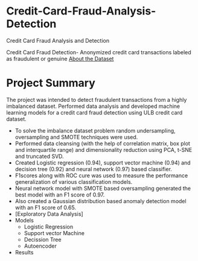 # Credit-Card-Fraud-Analysis-Detection
Credit Card Fraud Analysis and Detection

Credit Card Fraud Detection- Anonymized credit card transactions labeled as fraudulent or genuine [About the Dataset](/AboutDataset.md)

# Project Summary 
The project was intended to detect fraudulent transactions from a highly imbalanced dataset. Performed data analysis and developed machine learning models for a credit card fraud detection using ULB credit card dataset. 
- To solve the imbalance dataset problem random undersampling, oversampling and SMOTE techniques were used. 
- Performed data cleansing (with the help of correlation matrix, box plot and interquartile range) and dimensionality reduction using PCA, t-SNE and truncated SVD. 
- Created Logistic regression (0.94), support vector machine (0.94) and decision tree (0.92) and neural network (0.97) based classifier. 
- F1scores along with ROC cure was used to measure the performance generalization of various classification models. 
- Neural network model with SMOTE based oversampling generated the best model with an F1 score of 0.97. 
- Also created a Gaussian distribution based anomaly detection model with an F1 score of 0.65.
- [Exploratory Data Analysis]
- Models
    - Logistic Regression
    - Support vector Machine
    - Decission Tree
    - Autoencoder 
- Results
